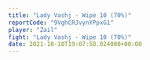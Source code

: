 ```yaml
---
title: "Lady Vashj - Wipe 10 (70%)"
reportCode: "9VghCRJvynYPpxG1"
player: "Zail"
fight: "Lady Vashj - Wipe 10 (70%)"
date: 2021-10-10T19:07:58.024000+00:00
---
```

